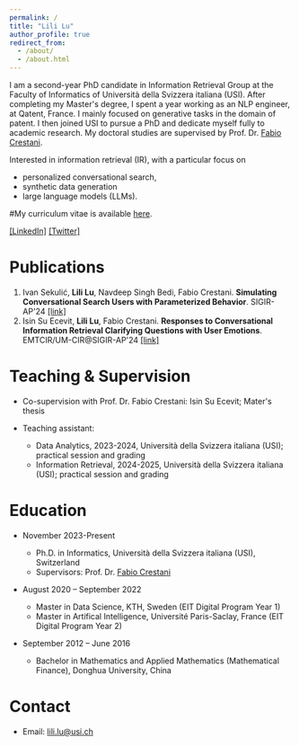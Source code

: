 ```yaml
---
permalink: /
title: "Lili Lu"
author_profile: true
redirect_from: 
  - /about/
  - /about.html
---
```


I am a second-year PhD candidate in Information Retrieval Group at the Faculty of Informatics of Università della Svizzera italiana (USI). After completing my Master's degree, I spent a year working as an NLP engineer, at Qatent, France. I mainly focused on generative tasks in the domain of patent. I then joined USI to pursue a PhD and dedicate myself fully to academic research. My doctoral studies are supervised by Prof. Dr. [Fabio Crestani](https://scholar.google.com/citations?user=EoGBsiMAAAAJ&hl=en).

Interested in information retrieval (IR), with a particular focus on 

- personalized conversational search, 
- synthetic data generation
- large language models (LLMs).

#My curriculum vitae is available [here](https://SimonLupart.github.io/files/CV_Simon_Lupart.pdf).   

[[LinkedIn]](www.linkedin.com/in/lili-lu) [[Twitter]](https://x.com/lililu0963)



Publications
======
1. Ivan Sekulić, **Lili Lu**, Navdeep Singh Bedi, Fabio Crestani. **Simulating Conversational Search Users with Parameterized Behavior**. SIGIR-AP'24 [[link]](https://dl.acm.org/doi/pdf/10.1145/3673791.3698425)
2. Isin Su Ecevit, **Lili Lu**, Fabio Crestani. **Responses to Conversational Information Retrieval Clarifying Questions with User Emotions**. EMTCIR/UM-CIR@SIGIR-AP'24 [[link]](https://ceur-ws.org/Vol-3854/um-cir-2.pdf)


Teaching & Supervision
======
* Co-supervision with Prof. Dr. Fabio Crestani: Isin Su Ecevit; Mater's thesis
    
* Teaching assistant: 
  - Data Analytics, 2023-2024, Università della Svizzera italiana (USI); practical session and grading
  - Information Retrieval, 2024-2025, Università della Svizzera italiana (USI); practical session and grading

Education
======
* November 2023-Present   
  - Ph.D. in Informatics, Università della Svizzera italiana (USI), Switzerland  
  - Supervisors: Prof. Dr. [Fabio Crestani](https://scholar.google.com/citations?user=EoGBsiMAAAAJ&hl=en)

* August 2020 – September 2022    
  - Master in Data Science, KTH, Sweden (EIT Digital Program Year 1)
  - Master in Artifical Intelligence, Université Paris-Saclay, France (EIT Digital Program Year 2)
 
* September 2012 – June 2016  
  - Bachelor in Mathematics and Applied Mathematics (Mathematical Finance), Donghua University, China  

Contact
======
* Email: lili.lu@usi.ch

<script type='text/javascript' id='clustrmaps' src='//cdn.clustrmaps.com/map_v2.js?cl=ffffff&w=350&t=tt&d=U7sDAtZ-Gc9txp9FXtR_9aTt3s0QsAcWShXKgsGv4MY'></script>
